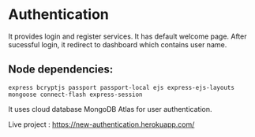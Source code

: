 # Authentication
It provides login and register services. It has default welcome page.
After sucessful login, it redirect to dashboard which contains user name.

## Node dependencies:
```
express bcryptjs passport passport-local ejs express-ejs-layouts mongoose connect-flash express-session
```

It uses cloud database MongoDB Atlas for user authentication.

Live project : https://new-authentication.herokuapp.com/
